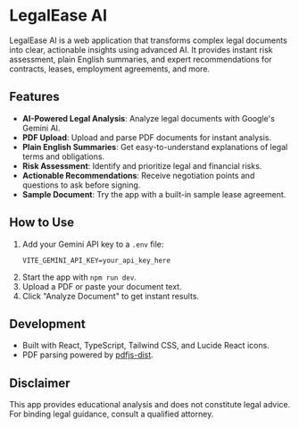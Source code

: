 # LegalEase AI

LegalEase AI is a web application that transforms complex legal documents into clear, actionable insights using advanced AI. It provides instant risk assessment, plain English summaries, and expert recommendations for contracts, leases, employment agreements, and more.

## Features
- **AI-Powered Legal Analysis**: Analyze legal documents with Google's Gemini AI.
- **PDF Upload**: Upload and parse PDF documents for instant analysis.
- **Plain English Summaries**: Get easy-to-understand explanations of legal terms and obligations.
- **Risk Assessment**: Identify and prioritize legal and financial risks.
- **Actionable Recommendations**: Receive negotiation points and questions to ask before signing.
- **Sample Document**: Try the app with a built-in sample lease agreement.

## How to Use
1. Add your Gemini API key to a `.env` file:
   ```
   VITE_GEMINI_API_KEY=your_api_key_here
   ```
2. Start the app with `npm run dev`.
3. Upload a PDF or paste your document text.
4. Click "Analyze Document" to get instant results.

## Development
- Built with React, TypeScript, Tailwind CSS, and Lucide React icons.
- PDF parsing powered by [pdfjs-dist](https://github.com/mozilla/pdf.js).

## Disclaimer
This app provides educational analysis and does not constitute legal advice. For binding legal guidance, consult a qualified attorney.
